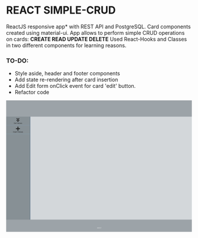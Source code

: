 # REACT SIMPLE-CRUD

ReactJS responsive app* with REST API and PostgreSQL. Card components created using material-ui. 
App allows to perform simple CRUD operations on cards: **CREATE READ UPDATE DELETE** Used React-Hooks and Classes in two different components for learning reasons. 

### TO-DO:

 - Style aside, header and footer components
 - Add state re-rendering after card insertion
 - Add Edit form onClick event for card 'edit' button.
 - Refactor code



![](simpleCRUD.gif)
